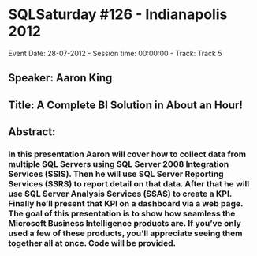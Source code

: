 # SQLSaturday #126 - Indianapolis 2012
Event Date: 28-07-2012 - Session time: 00:00:00 - Track: Track 5
## Speaker: Aaron King
## Title: A Complete BI Solution in About an Hour! 
## Abstract:
### In this presentation Aaron will cover how to collect data from multiple SQL Servers using SQL Server 2008 Integration Services (SSIS). Then he will use SQL Server Reporting Services (SSRS) to report detail on that data. After that he will use SQL Server Analysis Services (SSAS) to create a KPI. Finally he’ll present that KPI on a dashboard via a web page. The goal of this presentation is to show how seamless the Microsoft Business Intelligence products are. If you’ve only used a few of these products, you’ll appreciate seeing them together all at once. Code will be provided.

